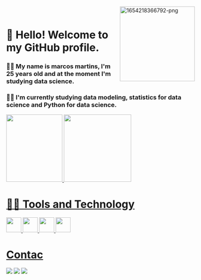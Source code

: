 <img align="right" width="200px" style="margin-top:-20px" src="https://i.ibb.co/gR8CxR6/1654218366792-png.png" alt="1654218366792-png" border="0">

# 👋 Hello! Welcome to my GitHub profile.
### 🙎‍♂️ My name is marcos martins, I'm 25 years old and at the moment I'm studying data science.
### 🧑‍🎓 I'm currently studying data modeling, statistics for data science and Python for data science.
<div>
<a href="https://github.com/MarcosMartiinss">
<img height="180em" width="150em" src="https://github-readme-stats.vercel.app/api/top-langs/?username=MarcosMartiinss&layout=compact&langs_count=7&theme=dracula"/>
<img height="180em" src="https://github-readme-stats.vercel.app/api?username=MarcosMartiinss&show_icons=true&theme=dracula&include_all_commits=true&count_private=true"/>
</div>
  
# 👨‍💻 Tools and Technology
<img src="https://cdn.jsdelivr.net/gh/devicons/devicon/icons/python/python-original.svg" width = "40" height = "40"/> <img src="https://cdn.jsdelivr.net/gh/devicons/devicon/icons/anaconda/anaconda-original.svg" width = "40" height = "40"/> <img src="https://cdn.jsdelivr.net/gh/devicons/devicon/icons/mysql/mysql-original.svg" width = "40" height = "40"/> <img src="https://cdn.jsdelivr.net/gh/devicons/devicon/icons/numpy/numpy-original.svg" width = "40" heigth = "40"/>

# Contac
<div>
<a href="https://www.instagram.com/elviismartins/" target="_blank"><img src="https://img.shields.io/badge/-Instagram-%23E4405F?style=for-the-badge&logo=instagram&logoColor=white" target="_blank"></a>
<a href = "mailto:marcosmartiins1@gmail.com"><img src="https://img.shields.io/badge/Gmail-D14836?style=for-the-badge&logo=gmail&logoColor=white" target="_blank"></a>
<a href="https://www.linkedin.com/in/mmartiins/" target="_blank"><img src="https://img.shields.io/badge/-LinkedIn-%230077B5?style=for-the-badge&logo=linkedin&logoColor=white" target="_blank"></a>   
</div>
